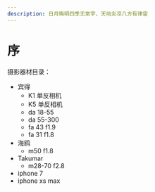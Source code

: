 ```yaml
---
description: 日月晦明四季无常宇，天地炎凉八方有律宙
---
```


# 序

摄影器材目录：

* 宾得
  * K1 单反相机
  * K5 单反相机
  * da 18-55
  * da 55-300
  * fa 43 f1.9
  * fa 31 f1.8
* 海鸥
  * m50 f1.8
* Takumar
  * m28-70 f2.8
* iphone 7
* iphone xs max

